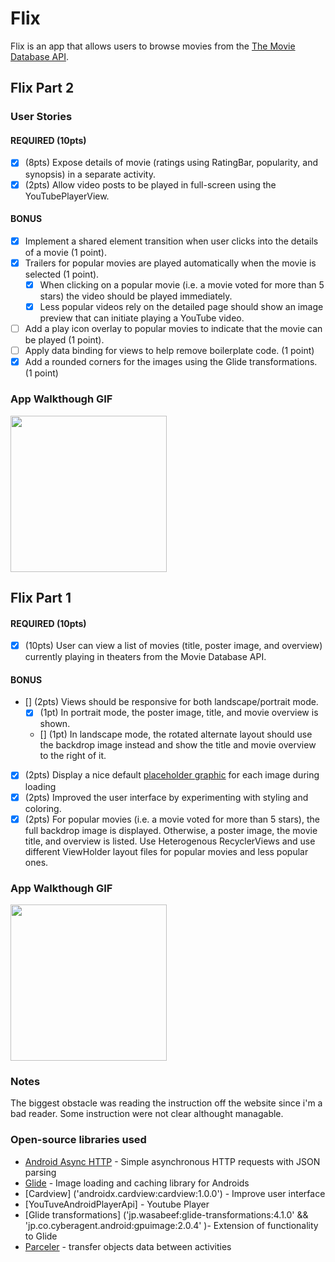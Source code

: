 # Flix
Flix is an app that allows users to browse movies from the [The Movie Database API](http://docs.themoviedb.apiary.io/#).

## Flix Part 2

### User Stories

#### REQUIRED (10pts)

- [x] (8pts) Expose details of movie (ratings using RatingBar, popularity, and synopsis) in a separate activity.
- [x] (2pts) Allow video posts to be played in full-screen using the YouTubePlayerView.

#### BONUS

- [x] Implement a shared element transition when user clicks into the details of a movie (1 point).
- [x] Trailers for popular movies are played automatically when the movie is selected (1 point).
  - [x] When clicking on a popular movie (i.e. a movie voted for more than 5 stars) the video should be played immediately.
  - [x] Less popular videos rely on the detailed page should show an image preview that can initiate playing a YouTube video.
- [ ] Add a play icon overlay to popular movies to indicate that the movie can be played (1 point).
- [ ] Apply data binding for views to help remove boilerplate code. (1 point)
- [x] Add a rounded corners for the images using the Glide transformations. (1 point)

### App Walkthough GIF

<img src="https://github.com/qizongliang/Unit-1-Codepath/blob/main/Codepathunit1_part2_final_f.gif" width=250><br>

## Flix Part 1

#### REQUIRED (10pts)
- [x] (10pts) User can view a list of movies (title, poster image, and overview) currently playing in theaters from the Movie Database API.

#### BONUS
- [] (2pts) Views should be responsive for both landscape/portrait mode.
   - [x] (1pt) In portrait mode, the poster image, title, and movie overview is shown.
   - [] (1pt) In landscape mode, the rotated alternate layout should use the backdrop image instead and show the title and movie overview to the right of it.

- [x] (2pts) Display a nice default [placeholder graphic](https://guides.codepath.org/android/Displaying-Images-with-the-Glide-Library#advanced-usage) for each image during loading
- [x] (2pts) Improved the user interface by experimenting with styling and coloring.
- [x] (2pts) For popular movies (i.e. a movie voted for more than 5 stars), the full backdrop image is displayed. Otherwise, a poster image, the movie title, and overview is listed. Use Heterogenous RecyclerViews and use different ViewHolder layout files for popular movies and less popular ones.

### App Walkthough GIF

<img src="https://github.com/qizongliang/Unit-1-Codepath/blob/main/lastgifunit1codepath.gif" width=250><br>

### Notes
The biggest obstacle was reading the instruction off the website since i'm a bad reader. Some instruction were not clear althought managable.

### Open-source libraries used

- [Android Async HTTP](https://github.com/codepath/CPAsyncHttpClient) - Simple asynchronous HTTP requests with JSON parsing
- [Glide](https://github.com/bumptech/glide) - Image loading and caching library for Androids
- [Cardview] ('androidx.cardview:cardview:1.0.0') - Improve user interface
- [YouTuveAndroidPlayerApi] - Youtube Player
- [Glide transformations] ('jp.wasabeef:glide-transformations:4.1.0' && 'jp.co.cyberagent.android:gpuimage:2.0.4' )- Extension of functionality to Glide
- [Parceler]('org.parceler:parceler-api:1.1.12') - transfer objects data between activities
